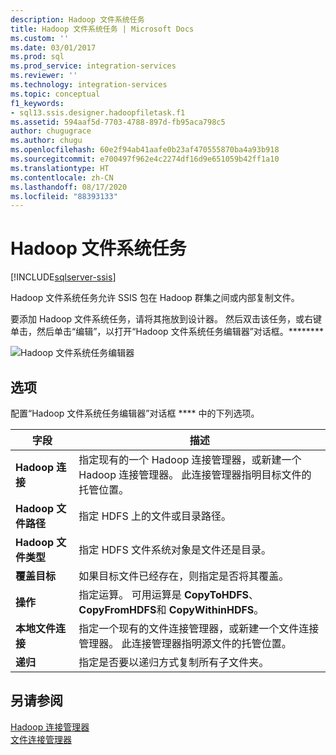 ```yaml
---
description: Hadoop 文件系统任务
title: Hadoop 文件系统任务 | Microsoft Docs
ms.custom: ''
ms.date: 03/01/2017
ms.prod: sql
ms.prod_service: integration-services
ms.reviewer: ''
ms.technology: integration-services
ms.topic: conceptual
f1_keywords:
- sql13.ssis.designer.hadoopfiletask.f1
ms.assetid: 594aaf5d-7703-4788-897d-fb95aca798c5
author: chugugrace
ms.author: chugu
ms.openlocfilehash: 60e2f94ab41aafe0b23af470555870ba4a93b918
ms.sourcegitcommit: e700497f962e4c2274df16d9e651059b42ff1a10
ms.translationtype: HT
ms.contentlocale: zh-CN
ms.lasthandoff: 08/17/2020
ms.locfileid: "88393133"
---
```

# <a name="hadoop-file-system-task"></a>Hadoop 文件系统任务

[!INCLUDE[sqlserver-ssis](../../includes/applies-to-version/sqlserver-ssis.md)]


  Hadoop 文件系统任务允许 SSIS 包在 Hadoop 群集之间或内部复制文件。  
  
 要添加 Hadoop 文件系统任务，请将其拖放到设计器。 然后双击该任务，或右键单击，然后单击“编辑”，以打开“Hadoop 文件系统任务编辑器”对话框。********  
  
 ![Hadoop 文件系统任务编辑器](../../integration-services/control-flow/media/hadoop-filesystem-task.png "Hadoop 文件系统任务编辑器")  
  
## <a name="options"></a>选项  
 配置“Hadoop 文件系统任务编辑器”对话框 **** 中的下列选项。  
  
|字段|描述|  
|-----------|-----------------|  
|**Hadoop 连接**|指定现有的一个 Hadoop 连接管理器，或新建一个 Hadoop 连接管理器。 此连接管理器指明目标文件的托管位置。|  
|**Hadoop 文件路径**|指定 HDFS 上的文件或目录路径。|  
|**Hadoop 文件类型**|指定 HDFS 文件系统对象是文件还是目录。|  
|**覆盖目标**|如果目标文件已经存在，则指定是否将其覆盖。|  
|**操作**|指定运算。 可用运算是 **CopyToHDFS**、 **CopyFromHDFS**和 **CopyWithinHDFS**。|  
|**本地文件连接**|指定一个现有的文件连接管理器，或新建一个文件连接管理器。 此连接管理器指明源文件的托管位置。|  
|**递归**|指定是否要以递归方式复制所有子文件夹。|  
  
## <a name="see-also"></a>另请参阅  
 [Hadoop 连接管理器](../../integration-services/connection-manager/hadoop-connection-manager.md)   
 [文件连接管理器](../../integration-services/connection-manager/file-connection-manager.md)  
  
  
